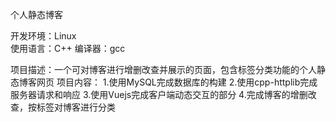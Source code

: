 个人静态博客

开发环境：Linux    
使用语言：C++
编译器：gcc

项目描述：一个可对博客进行增删改查并展示的页面，包含标签分类功能的个人静态博客网页
项目内容：
  1.使用MySQL完成数据库的构建
  2.使用cpp-httplib完成服务器请求和响应
  3.使用Vuejs完成客户端动态交互的部分
  4.完成博客的增删改查，按标签对博客进行分类
